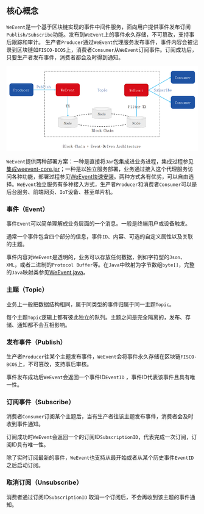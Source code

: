## 核心概念

`WeEvent`是一个基于区块链实现的事件中间件服务，面向用户提供事件发布订阅`Publish/Subscribe`功能。发布到`WeEvent`上的事件永久存储，不可篡改，支持事后跟踪和审计。
生产者`Producer`通过`WeEvent`代理服务发布事件，事件内容会被记录到区块链如`FISCO-BCOS`上，消费者`Consumer`从`WeEvent`订阅事件。订阅成功后，只要生产者发布事件，消费者都会及时得到通知。

![](../image/WeventTopView.png)  

`WeEvent`提供两种部署方案：一种是直接将`Jar`包集成进业务进程，集成过程参见[集成weevent-core.jar](../protocol/weevent-core-sdk.html)；一种是以独立服务部署，业务通过接入这个代理服务访问各种功能，部署过程参见[WeEvent快速安装](../install/quickinstall.html)。两种方式各有优劣，可以自由选择。`WeEvent`独立服务有多种接入方式，生产者`Producer`和消费者`Consumer`可以是后台服务、前端网页、`IoT`设备、甚至单片机。

### 事件（Event）  
事件`Event`可以简单理解成业务层面的一个消息。一般是终端用户或设备触发。

通常一个事件包含四个部分的信息，事件`ID`、内容、可选的自定义属性以及关联的主题。

事件内容对`WeEvent`是透明的，业务可以存放任何数据，例如字符型的`Json`、`XML`，或者二进制的`Protocol Buffer`等。在`Java`中映射为字节数组`byte[]`，完整的`Java`映射类参见[WeEvent.java](https://github.com/WeBankFinTech/WeEvent/blob/master/weevent-client/src/main/java/com/webank/weevent/client/WeEvent.java)。

### 主题（Topic）    
业务上一般把数据结构相同，属于同类型的事件归属于同一主题`Topic`。

每个主题`Topic`逻辑上都有彼此独立的队列。主题之间是完全隔离的，发布、存储、通知都不会互相影响。  

### 发布事件（Publish）  
生产者`Producer`往某个主题发布事件，`WeEvent`会将事件永久存储在区块链`FISCO-BCOS`上，不可篡改，支持事后审核。

事件发布成功后`WeEvent`会返回一个事件ID`EventID` ，事件ID代表该事件且具有唯一性。

### 订阅事件（Subscribe）  
消费者`Consumer`订阅某个主题后，当有生产者往该主题发布事件，消费者会及时收到事件通知。

订阅成功时`WeEvent`会返回一个的订阅ID`SubscriptionID`，代表完成一次订阅，订阅ID具有唯一性。

除了实时订阅最新的事件，`WeEvent`也支持从最开始或者从某个历史事件`EventID`之后启动订阅。

### 取消订阅（Unsubscribe）  
消费者通过订阅ID`SubscriptionID` 取消一个订阅后，不会再收到该主题的事件通知。
